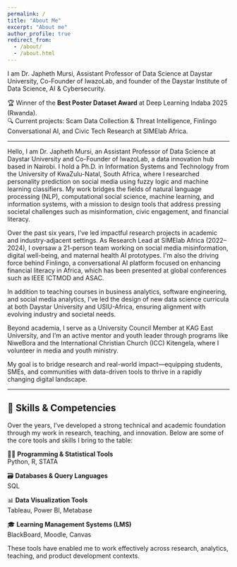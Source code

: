 ```yaml
---
permalink: /
title: "About Me"
excerpt: "About me"
author_profile: true
redirect_from: 
  - /about/
  - /about.html
---
```


I am Dr. Japheth Mursi, Assistant Professor of Data Science at Daystar University, Co-Founder of IwazoLab, and founder of the Daystar Institute of Data Science, AI & Cybersecurity.  

🏆 Winner of the **Best Poster Dataset Award** at Deep Learning Indaba 2025 (Rwanda).  
🔍 Current projects: Scam Data Collection & Threat Intelligence, Finlingo Conversational AI, and Civic Tech Research at SIMElab Africa.  

---

Hello, I am Dr. Japheth Mursi, an Assistant Professor of Data Science at Daystar University and Co-Founder of IwazoLab, a data innovation hub based in Nairobi. I hold a Ph.D. in Information Systems and Technology from the University of KwaZulu-Natal, South Africa, where I researched personality prediction on social media using fuzzy logic and machine learning classifiers. My work bridges the fields of natural language processing (NLP), computational social science, machine learning, and information systems, with a mission to design tools that address pressing societal challenges such as misinformation, civic engagement, and financial literacy.

Over the past six years, I’ve led impactful research projects in academic and industry-adjacent settings. As Research Lead at SIMElab Africa (2022–2024), I oversaw a 21-person team working on social media misinformation, digital well-being, and maternal health AI prototypes. I'm also the driving force behind Finlingo, a conversational AI platform focused on enhancing financial literacy in Africa, which has been presented at global conferences such as IEEE ICTMOD and ASAC.

In addition to teaching courses in business analytics, software engineering, and social media analytics, I’ve led the design of new data science curricula at both Daystar University and USIU-Africa, ensuring alignment with evolving industry and societal needs.

Beyond academia, I serve as a University Council Member at KAG East University, and I’m an active mentor and youth leader through programs like NiweBora and the International Christian Church (ICC) Kitengela, where I volunteer in media and youth ministry.

My goal is to bridge research and real-world impact—equipping students, SMEs, and communities with data-driven tools to thrive in a rapidly changing digital landscape.

---

## 🧠 Skills & Competencies
Over the years, I’ve developed a strong technical and academic foundation through my work in research, teaching, and innovation. Below are some of the core tools and skills I bring to the table:

👨‍💻 **Programming & Statistical Tools**  
Python, R, STATA  

🗃️ **Databases & Query Languages**  
SQL  

📊 **Data Visualization Tools**  
Tableau, Power BI, Metabase  

🎓 **Learning Management Systems (LMS)**  
BlackBoard, Moodle, Canvas  

These tools have enabled me to work effectively across research, analytics, teaching, and product development contexts.

